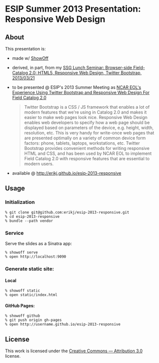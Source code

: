 # ESIP Summer 2013 Presentation: Responsive Web Design

## About

This presentation is:

- made w/ [ShowOff](https://github.com/schacon/showoff)
- derived, in part, from my [SSG Lunch Seminar: Browser-side Field-Catalog 2.0: HTML5, Responsive Web Design, Twitter Bootstrap, 2013/03/21](https://github.com/erikj/ssg-lunch-seminar)

- to be presented @ ESIP's 2013 Summer Meeting as [NCAR EOL's Experience Using Twitter Bootstrap and Responsive Web Design For Field Catalog 2.0](http://commons.esipfed.org/node/1522)

   > Twitter Bootstrap is a CSS / JS framework that enables a lot of modern features that we're using in Catalog 2.0 and makes it easier to make web pages look nice. Responsive Web Design enables web developers to specify how a web page should be displayed based on parameters of the device, e.g. height, width, resolution, etc. This is very handy for write-once web pages that are presented optimally on a variety of common device form factors: phone, tablets, laptops, workstations, etc. Twitter Bootstrap provides convenient methods for writing responsive HTML and CSS, and has been used by NCAR EOL to implement Field Catalog 2.0 with responsive features that are essential to modern users.

- available @ <http://erikj.github.io/esip-2013-responsive>

## Usage

### Initialization

    % git clone git@github.com:erikj/esip-2013-responsive.git
    % cd esip-2013-responsive
    % bundle --path vendor

### Service

Serve the slides as a Sinatra app:

    % showoff serve
    % open http://localhost:9090

### Generate static site:

#### Local

    % showoff static
    % open static/index.html

#### GitHub Pages:

    % showoff github
    % git push origin gh-pages
    % open http://username.github.io/esip-2013-responsive

## License

This work is licensed under the
[Creative Commons — Attribution 3.0](http://creativecommons.org/licenses/by/3.0/us/) license.
